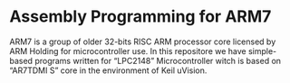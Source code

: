 # Assembly Programming for ARM7 
ARM7 is a group of older 32-bits RISC ARM processor core licensed by ARM Holding for microcontroller use.
In this repositore we have simple-based programs written for “LPC2148” Microcontroller witch is based on “AR7TDMI S” core in the environment of Keil uVision.

